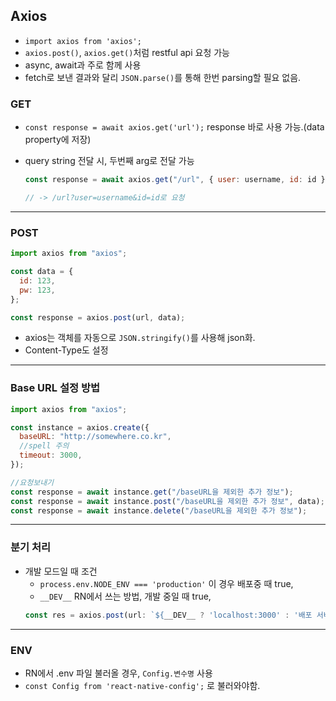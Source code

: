 ## Axios

- `import axios from 'axios';`
- `axios.post()`, `axios.get()`처럼 restful api 요청 가능
- async, await과 주로 함께 사용
- fetch로 보낸 결과와 달리 `JSON.parse()`를 통해 한번 parsing할 필요 없음.

### GET

- `const response = await axios.get('url');` response 바로 사용 가능.(data property에 저장)
- query string 전달 시, 두번째 arg로 전달 가능

  ```js
  const response = await axios.get("/url", { user: username, id: id });

  // -> /url?user=username&id=id로 요청
  ```

---

### POST

```js
import axios from "axios";

const data = {
  id: 123,
  pw: 123,
};

const response = axios.post(url, data);
```

- axios는 객체를 자동으로 `JSON.stringify()`를 사용해 json화.
- Content-Type도 설정

---

### Base URL 설정 방법

```js
import axios from "axios";

const instance = axios.create({
  baseURL: "http://somewhere.co.kr",
  //spell 주의
  timeout: 3000,
});

//요청보내기
const response = await instance.get("/baseURL을 제외한 추가 정보");
const response = await instance.post("/baseURL을 제외한 추가 정보", data);
const response = await instance.delete("/baseURL을 제외한 추가 정보");
```

---

### 분기 처리

- 개발 모드일 때 조건
  - `process.env.NODE_ENV === 'production'` 이 경우 배포중 때 true,
  - `__DEV__` RN에서 쓰는 방법, 개발 중일 때 true,
  ```js
  const res = axios.post(url: `${__DEV__ ? 'localhost:3000' : '배포 서버 주소'}/url`, data, config);
  ```

---

### ENV

- RN에서 .env 파일 불러올 경우, `Config.변수명` 사용
- `const Config from 'react-native-config';` 로 불러와야함.
